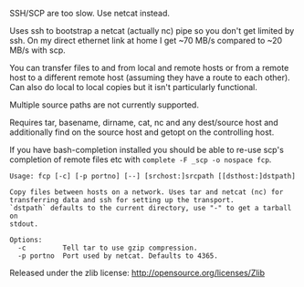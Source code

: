 SSH/SCP are too slow. Use netcat instead.

Uses ssh to bootstrap a netcat (actually nc) pipe so you don't get limited by
ssh. On my direct ethernet link at home I get ~70 MB/s compared to ~20 MB/s
with scp.

You can transfer files to and from local and remote hosts or from a remote
host to a different remote host (assuming they have a route to each other).
Can also do local to local copies but it isn't particularly functional.

Multiple source paths are not currently supported.

Requires tar, basename, dirname, cat, nc and any dest/source host and
additionally find on the source host and getopt on the controlling host.

If you have bash-completion installed you should be able to re-use scp's
completion of remote files etc with `complete -F _scp -o nospace fcp`.

    Usage: fcp [-c] [-p portno] [--] [srchost:]srcpath [[dsthost:]dstpath]
    
    Copy files between hosts on a network. Uses tar and netcat (nc) for
    transferring data and ssh for setting up the transport.
    `dstpath` defaults to the current directory, use "-" to get a tarball on
    stdout.
    
    Options:
      -c         Tell tar to use gzip compression.
      -p portno  Port used by netcat. Defaults to 4365.

Released under the zlib license: http://opensource.org/licenses/Zlib
